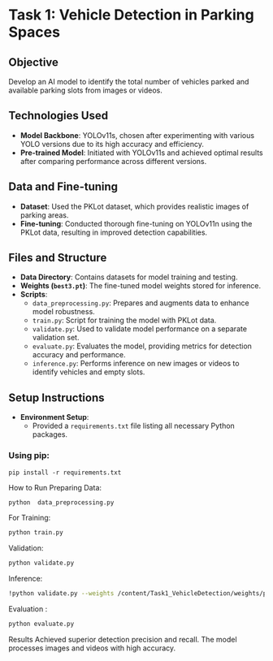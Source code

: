 # Task 1: Vehicle Detection in Parking Spaces

## Objective
Develop an AI model to identify the total number of vehicles parked and available parking slots from images or videos.

## Technologies Used
- **Model Backbone**: YOLOv11s, chosen after experimenting with various YOLO versions due to its high accuracy and efficiency.
- **Pre-trained Model**: Initiated with YOLOv11s and achieved optimal results after comparing performance across different versions.

## Data and Fine-tuning
- **Dataset**: Used the PKLot dataset, which provides realistic images of parking areas.
- **Fine-tuning**: Conducted thorough fine-tuning on YOLOv11n using the PKLot data, resulting in improved detection capabilities.

## Files and Structure

- **Data Directory**: Contains datasets for model training and testing.
- **Weights (`best3.pt`)**: The fine-tuned model weights stored for inference.
- **Scripts**:
  - `data_preprocessing.py`: Prepares and augments data to enhance model robustness.
  - `train.py`: Script for training the model with PKLot data.
  - `validate.py`: Used to validate model performance on a separate validation set.
  - `evaluate.py`: Evaluates the model, providing metrics for detection accuracy and performance.
  - `inference.py`: Performs inference on new images or videos to identify vehicles and empty slots.

## Setup Instructions

- **Environment Setup**:
  - Provided a `requirements.txt`  file listing all necessary Python packages.
 

### Using pip:
```shell
pip install -r requirements.txt
```
How to Run
Preparing Data:
```bash
python  data_preprocessing.py
```
For Training:
```bash
python train.py
```
Validation:

```bash
python validate.py
```
Inference:
```bash
!python validate.py --weights /content/Task1_VehicleDetection/weights/parking_detector_20250610_075747/weights/best.pt --test_image /content/Task1_VehicleDetection/detect.jpg
```
 Evaluation :
 ```bash
python evaluate.py
```
Results
Achieved superior detection precision and recall.
The model processes images and videos with high accuracy.
